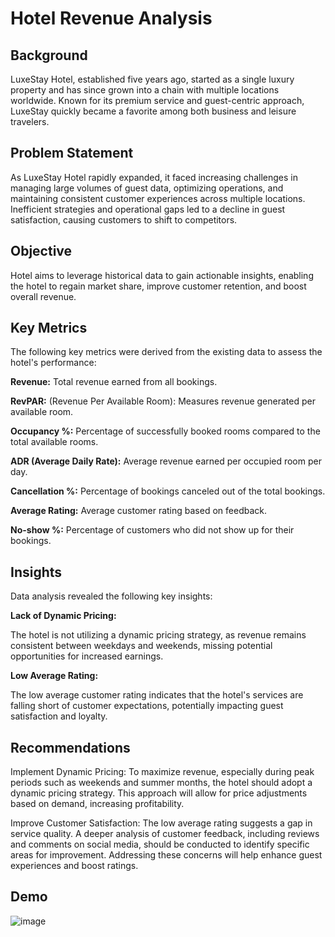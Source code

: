 
# Hotel Revenue Analysis 




## Background
LuxeStay Hotel, established five years ago, started as a single luxury property and has since grown into a chain with multiple locations worldwide. Known for its premium service and guest-centric approach, LuxeStay quickly became a favorite among both business and leisure travelers.
## Problem Statement
As LuxeStay Hotel rapidly expanded, it faced increasing challenges in managing large volumes of guest data, optimizing operations, and maintaining consistent customer experiences across multiple locations. Inefficient strategies and operational gaps led to a decline in guest satisfaction, causing customers to shift to competitors. 
## Objective
Hotel aims to leverage historical data to gain actionable insights, enabling the hotel to regain market share, improve customer retention, and boost overall revenue.

## Key Metrics
The following key metrics were derived from the existing data to assess the hotel's performance:

**Revenue:** Total revenue earned from all bookings.

**RevPAR:** (Revenue Per Available Room): Measures revenue generated per available room.

**Occupancy %:** Percentage of successfully booked rooms compared to the total available rooms.

**ADR (Average Daily Rate):** Average revenue earned per occupied room per day.

**Cancellation %:** Percentage of bookings canceled out of the total bookings.

**Average Rating:** Average customer rating based on feedback.

**No-show %:** Percentage of customers who did not show up for their bookings.

## Insights
Data analysis revealed the following key insights:

**Lack of Dynamic Pricing:**

 The hotel is not utilizing a dynamic pricing strategy, as revenue remains consistent between weekdays and weekends, missing potential opportunities for increased earnings.

**Low Average Rating:** 

The low average customer rating indicates that the hotel's services are falling short of customer expectations, potentially impacting guest satisfaction and loyalty.


## Recommendations
Implement Dynamic Pricing: To maximize revenue, especially during peak periods such as weekends and summer months, the hotel should adopt a dynamic pricing strategy. This approach will allow for price adjustments based on demand, increasing profitability.

Improve Customer Satisfaction: The low average rating suggests a gap in service quality. A deeper analysis of customer feedback, including reviews and comments on social media, should be conducted to identify specific areas for improvement. Addressing these concerns will help enhance guest experiences and boost ratings. 

## Demo

![image](https://github.com/user-attachments/assets/146b823b-1372-4065-83a1-fbe8695e829b)

